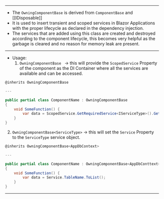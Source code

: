 
---
- The `OwningComponentBase` is derived from `ComponentBase` and [[IDisposable]]
- It is used to insert transient and scoped services in Blazor Applications with the proper lifecycle as declared in the dependency injection.
- The services that are added using this class are created and destroyed according to the component lifecycle, this becomes very helpful as the garbage is cleared and no reason for memory leak are present.
---
- Usage: 
	1. `OwningComponentBase ` -> this will provide  the ` ScopedService ` Property of the component as the DI Container where all the services are available and can be accessed.
```cs
@inherits OwningComponentBase

---

public partial class ComponentName : OwningComponentBase
{
	void SomeFunction() {
		var data = ScopedService.GetRequiredService<IServiceType>().Get();	
	}
}
```
 
 2. `OwningComponentBase<ServiceType>` -> this will set the `Service` Property to the `ServiceType` service object.
```cs
@inherits OwningComponentBase<AppDbContext>

---

public partial class ComponentName : OwningComponentBase<AppDbConttext>
{
	void SomeFunction() {
		var data = Service.TableName.ToList();
	}
}
```
---